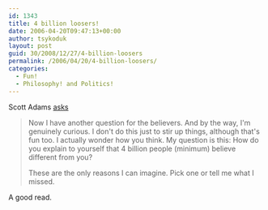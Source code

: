 ```yaml
---
id: 1343
title: 4 billion loosers!
date: 2006-04-20T09:47:13+00:00
author: tsykoduk
layout: post
guid: 30/2008/12/27/4-billion-loosers
permalink: /2006/04/20/4-billion-loosers/
categories:
  - Fun!
  - Philosophy! and Politics!
---
```

Scott Adams <a href="http://dilbertblog.typepad.com/the_dilbert_blog/2006/04/4_billion_loser.html">asks</a>
<blockquote>Now I have another question for the believers. And by the way, I'm genuinely curious. I don't do this just to stir up things, although that's fun too. I actually wonder how you think. My question is this: How do you explain to yourself that 4 billion people (minimum) believe different from you?

<p>These are the only reasons I can imagine. Pick one or tell me what I missed.</blockquote>
A good read.</p>